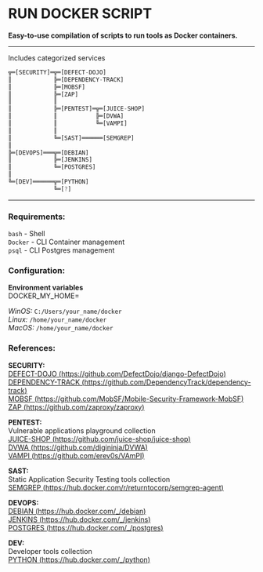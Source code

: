 # RUN DOCKER SCRIPT  
  
**Easy-to-use compilation of scripts to run tools as Docker containers.**  
  
---
Includes categorized services  
  
```dart
╦═[SECURITY]═╦═[DEFECT-DOJO]
║            ╠═[DEPENDENCY-TRACK]
║            ╠═[MOBSF]
║            ╠═[ZAP]
║            ║
║            ╠═[PENTEST]═╦═[JUICE-SHOP]
║            ║           ╠═[DVWA]
║            ║           ╚═[VAMPI]
║            ║
║            ╚═[SAST]══════[SEMGREP]
║
╠═[DEVOPS]═══╦═[DEBIAN]
║            ╠═[JENKINS]
║            ╚═[POSTGRES]
║
╚═[DEV]══════╦═[PYTHON]
             ╚═[?]
```
---
### Requirements:  
`bash` - Shell  
`Docker` - CLI Container management  
`psql` - CLI Postgres management  
### Configuration:  
**Environment variables**  
DOCKER_MY_HOME=  
  
*WinOS:* `C:/Users/your_name/docker`  
*Linux:* `/home/your_name/docker`  
*MacOS:* `/home/your_name/docker`  
  
### References:  
**SECURITY:**  
[DEFECT-DOJO (https://github.com/DefectDojo/django-DefectDojo)](https://github.com/DefectDojo/django-DefectDojo)  
[DEPENDENCY-TRACK (https://github.com/DependencyTrack/dependency-track)](https://github.com/DependencyTrack/dependency-track)  
[MOBSF (https://github.com/MobSF/Mobile-Security-Framework-MobSF)](https://github.com/MobSF/Mobile-Security-Framework-MobSF)  
[ZAP (https://github.com/zaproxy/zaproxy)](https://github.com/zaproxy/zaproxy)  
  
**PENTEST:**  
Vulnerable applications playground collection  
[JUICE-SHOP (https://github.com/juice-shop/juice-shop)](https://github.com/juice-shop/juice-shop)  
[DVWA (https://github.com/digininja/DVWA)](https://github.com/digininja/DVWA)  
[VAMPI (https://github.com/erev0s/VAmPI)](https://github.com/erev0s/VAmPI)  
  
**SAST:**  
Static Application Security Testing tools collection  
[SEMGREP (https://hub.docker.com/r/returntocorp/semgrep-agent)](https://hub.docker.com/r/returntocorp/semgrep-agent)  
  
**DEVOPS:**  
[DEBIAN (https://hub.docker.com/_/debian)](https://hub.docker.com/_/debian)  
[JENKINS (https://hub.docker.com/_/jenkins)](https://hub.docker.com/_/jenkins)  
[POSTGRES (https://hub.docker.com/_/postgres)](https://hub.docker.com/_/postgres)  
  
**DEV:**  
Developer tools collection  
[PYTHON (https://hub.docker.com/_/python)](https://hub.docker.com/_/python)  
